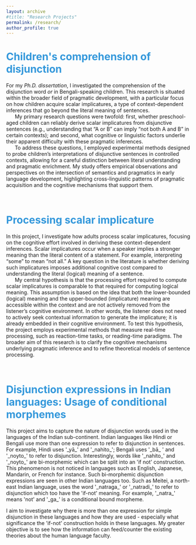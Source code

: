 ```yaml
---
layout: archive
#title: "Research Projects"
permalink: /research/
author_profile: true
---
```



<h1> <span style="color: #3498DB ;">Children's comprehension of disjunction </span> </h1> 

For my _Ph.D._ _dissertation_, I investigated the comprehension of the disjunction word _or_ in Bengali-speaking children. This research is situated within the broader field of pragmatic development, with a particular focus on how children acquire scalar implicatures, a type of context-dependent inferences that go beyond the literal meaning of sentences.   <br>
&nbsp; &nbsp; &nbsp; My primary research questions were twofold: first, whether preschool-aged children can reliably derive scalar implicatures from disjunctive sentences (e.g., understanding that “A or B” can imply “not both A and B” in certain contexts); and second, what cognitive or linguistic factors underlie their apparent difficulty with these pragmatic inferences.   <br>
&nbsp; &nbsp; &nbsp; To address these questions, I employed experimental methods designed to probe children’s interpretations of disjunctive sentences in controlled contexts, allowing for a careful distinction between literal understanding and pragmatic enrichment. My study offers empirical observations and perspectives on the intersection of semantics and pragmatics in early language development, highlighting cross-linguistic patterns of pragmatic acquisition and the cognitive mechanisms that support them. 


<!-- 
Below, I have added a list of references to give you a preliminary idea about the nature and scope of my work: 

<h3> <span style="color: #3498DB ;">Results thus far: </span> </h3> 
- Presented at the _49th Boston University Conference on Language Development (BUCLD-49)_, Boston University. 2024
- Presented at the _40th Northwest Linguistics Conference (NWLC 2024)_, University of Washington. 2024
- Presented at the _4th South Asian Forum on the Acquisition and Processing of Language (SAFAL)_, Indian Institute of Technology, Kanpur. 2023.
- Presented at the _12th Annual Budapest CEU Conference on Cognitive Development (BCCCD)_, Central European University, Budapest. 2022.
-->


 &nbsp;    

 
<h1> <span style="color: #3498DB ;">Processing scalar implicature </span> </h1> 

In this project, I investigate how adults process scalar implicatures, focusing on the cognitive effort involved in deriving these context-dependent inferences. Scalar implicatures occur when a speaker implies a stronger meaning than the literal content of a statement. For example, interpreting “some” to mean “not all.” A key question in the literature is whether deriving such implicatures imposes additional cognitive cost compared to understanding the literal (logical) meaning of a sentence.  <br>
&nbsp; &nbsp; &nbsp; My central hypothesis is that the processing effort required to compute scalar implicatures is comparable to that required for computing logical meaning. This assumption is based on the idea that both the lower-bounded (logical) meaning and the upper-bounded (implicature) meaning are accessible within the context and are not actively removed from the listener’s cognitive environment. In other words, the listener does not need to actively seek contextual information to generate the implicature; it is already embedded in their cognitive environment. To test this hypothesis, the project employs experimental methods that measure real-time processing, such as reaction-time tasks, or reading-time paradigms. The broader aim of this research is to clarify the cognitive mechanisms underlying pragmatic inference and to refine theoretical models of sentence processing. 

<!-- 
<h3> <span style="color: #3498DB ;">Results thus far: </span> </h3> 
- Presented at the _CogLingDays 2022, Belgium-Netherlands Cognitive Linguistics Association (BeNeCLA)_, Tilburg University. 2022.
--> 

 &nbsp;    


<h1> <span style="color: #3498DB ;">Disjunction expressions in Indian languages: Usage of conditional morphemes </span> </h1>
This project aims to capture the nature of disjunction words used in the languages of the Indian sub-continent. Indian languages like Hindi or Bengali use more than one expression to refer to disjunction in sentences. 
<!--more-->
For example, Hindi uses '_yā_' and '_nahito_'; Bengali uses '_bā_ ' and '_noyto_' to refer to disjunction. Interestingly, words like '_nahito_' and '_noyto_' are bi-morphemic which can be split into an 'if not' construction. This phenomenon is not noticed in languages such as English, Japanese, Mandarin, or French for instance. Such bi-morphemic disjunction expressions are seen in other Indian languages too. Such as Meitei, a north-east Indian language, uses the word '_natraga_' or '_natradi_' to refer to disjunction which too have the 'if-not' meaning. For example, '_natra_' means 'not' and '_ga_' is a conditional bound morpheme. 

I aim to investigate why there is more than one expression for simple disjunction in these languages and how they are used - especially what significance the 'if-not' construction holds in these languages. My greater objective is to see how the information can feed/counter the existing theories about the human language faculty. 

&nbsp;    


&nbsp;
